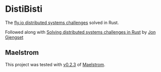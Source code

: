 # DistiBisti

The [fly.io distributed systems challenges](https://fly.io/dist-sys/) solved in Rust.

Followed along with [Solving distributed systems challenges in Rust](https://youtu.be/gboGyccRVXI) by [Jon Gjengset](https://github.com/jonhoo)

## Maelstrom

This project was tested with [v0.2.3](https://github.com/jepsen-io/maelstrom/releases/tag/v0.2.3) of [Maelstrom](https://github.com/jepsen-io/maelstrom).
